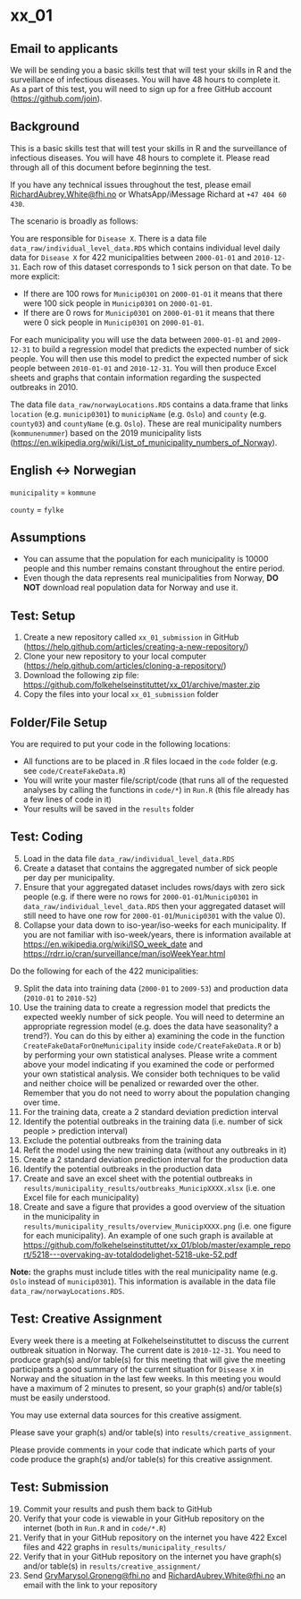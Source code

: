 # xx_01

## Email to applicants

We will be sending you a basic skills test that will test your skills in R and the surveillance of infectious diseases. You will have 48 hours to complete it. As a part of this test, you will need to sign up for a free GitHub account (https://github.com/join).

## Background

This is a basic skills test that will test your skills in R and the surveillance of infectious diseases. You will have 48 hours to complete it. Please read through all of this document before beginning the test.

If you have any technical issues throughout the test, please email RichardAubrey.White@fhi.no or WhatsApp/iMessage Richard at `+47 404 60 430`.

The scenario is broadly as follows:

You are responsible for `Disease X`. There is a data file `data_raw/individual_level_data.RDS` which contains individual level daily data for `Disease X` for 422 municipalities between `2000-01-01` and `2010-12-31`. Each row of this dataset corresponds to 1 sick person on that date. To be more explicit:

- If there are 100 rows for `Municip0301` on `2000-01-01` it means that there were 100 sick people in `Municip0301` on `2000-01-01`.
- If there are 0 rows for `Municip0301` on `2000-01-01` it means that there were 0 sick people in `Municip0301` on `2000-01-01`.

For each municipality you will use the data between `2000-01-01` and `2009-12-31` to build a regression model that predicts the expected number of sick people. You will then use this model to predict the expected number of sick people between `2010-01-01` and `2010-12-31`. You will then produce Excel sheets and graphs that contain information regarding the suspected outbreaks in 2010.

The data file `data_raw/norwayLocations.RDS` contains a data.frame that links `location` (e.g. `municip0301`) to `municipName` (e.g. `Oslo`) and `county` (e.g. `county03`) and `countyName` (e.g. `Oslo`). These are real municipality numbers (`kommunenummer`) based on the 2019 municipality lists (https://en.wikipedia.org/wiki/List_of_municipality_numbers_of_Norway).

## English <-> Norwegian

`municipality` = `kommune`

`county` = `fylke`

## Assumptions

- You can assume that the population for each municipality is 10000 people and this number remains constant throughout the entire period.
- Even though the data represents real municipalities from Norway, **DO NOT** download real population data for Norway and use it.

## Test: Setup 

1. Create a new repository called `xx_01_submission` in GitHub (https://help.github.com/articles/creating-a-new-repository/)
2. Clone your new repository to your local computer (https://help.github.com/articles/cloning-a-repository/)
3. Download the following zip file: https://github.com/folkehelseinstituttet/xx_01/archive/master.zip
4. Copy the files into your local `xx_01_submission` folder

## Folder/File Setup

You are required to put your code in the following locations:

- All functions are to be placed in .R files locaed in the `code` folder (e.g. see `code/CreateFakeData.R`)
- You will write your master file/script/code (that runs all of the requested analyses by calling the functions in `code/*`) in `Run.R` (this file already has a few lines of code in it)
- Your results will be saved in the `results` folder

## Test: Coding

5. Load in the data file `data_raw/individual_level_data.RDS`
6. Create a dataset that contains the aggregated number of sick people per day per municipality.
7. Ensure that your aggregated dataset includes rows/days with zero sick people (e.g. if there were no rows for `2000-01-01`/`Municip0301` in `data_raw/individual_level_data.RDS` then your aggregated dataset will still need to have one row for `2000-01-01`/`Municip0301` with the value 0).
8. Collapse your data down to iso-year/iso-weeks for each municipality. If you are not familiar with iso-week/years, there is information available at https://en.wikipedia.org/wiki/ISO_week_date and https://rdrr.io/cran/surveillance/man/isoWeekYear.html

Do the following for each of the 422 municipalities:

9. Split the data into training data (`2000-01` to `2009-53`) and production data (`2010-01` to `2010-52`)
10. Use the training data to create a regression model that predicts the expected weekly number of sick people. You will need to determine an appropriate regression model (e.g. does the data have seasonality? a trend?). You can do this by either a) examining the code in the function `CreateFakeDataForOneMunicipality` inside `code/CreateFakeData.R` or b) by performing your own statistical analyses. Please write a comment above your model indicating if you examined the code or performed your own statistical analysis. We consider both techniques to be valid and neither choice will be penalized or rewarded over the other. Remember that you do not need to worry about the population changing over time.
11. For the training data, create a 2 standard deviation prediction interval
12. Identify the potential outbreaks in the training data (i.e. number of sick people > prediction interval)
13. Exclude the potential outbreaks from the training data
14. Refit the model using the new training data (without any outbreaks in it)
15. Create a 2 standard deviation prediction interval for the production data
16. Identify the potential outbreaks in the production data
17. Create and save an excel sheet with the potential outbreaks in `results/municipality_results/outbreaks_MunicipXXXX.xlsx` (i.e. one Excel file for each municipality)
18. Create and save a figure that provides a good overview of the situation in the municipality in `results/municipality_results/overview_MunicipXXXX.png` (i.e. one figure for each municipality). An example of one such graph is available at https://github.com/folkehelseinstituttet/xx_01/blob/master/example_report/5218---overvaking-av-totaldodelighet-5218-uke-52.pdf

**Note:** the graphs must include titles with the real municipality name (e.g. `Oslo` instead of `municip0301`). This information is available in the data file `data_raw/norwayLocations.RDS`.

## Test: Creative Assignment

Every week there is a meeting at Folkehelseinstituttet to discuss the current outbreak situation in Norway. The current date is `2010-12-31`. You need to produce graph(s) and/or table(s) for this meeting that will give the meeting participants a good summary of the current situation for `Disease X` in Norway and the situation in the last few weeks. In this meeting you would have a maximum of 2 minutes to present, so your graph(s) and/or table(s) must be easily understood.

You may use external data sources for this creative assigment.

Please save your graph(s) and/or table(s) into `results/creative_assignment`.

Please provide comments in your code that indicate which parts of your code produce the graph(s) and/or table(s) for this creative assignment.

## Test: Submission

19. Commit your results and push them back to GitHub
20. Verify that your code is viewable in your GitHub repository on the internet (both in `Run.R` and in `code/*.R`)
21. Verify that in your GitHub repository on the internet you have 422 Excel files and 422 graphs in `results/municipality_results/`
22. Verify that in your GitHub repository on the internet you have graph(s) and/or table(s) in `results/creative_assignment/`
23. Send GryMarysol.Groneng@fhi.no and RichardAubrey.White@fhi.no an email with the link to your repository
